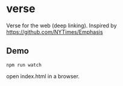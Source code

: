 # verse

Verse for the web (deep linking). Inspired by https://github.com/NYTimes/Emphasis


## Demo

```npm run watch```

open index.html in a browser.
